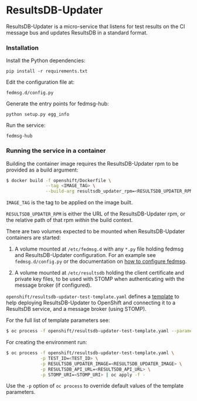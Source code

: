 # ResultsDB-Updater

ResultsDB-Updater is a micro-service that listens for test results on the CI
message bus and updates ResultsDB in a standard format.

### Installation

Install the Python dependencies:

```
pip install -r requirements.txt
```

Edit the configuration file at:

```
fedmsg.d/config.py
```

Generate the entry points for fedmsg-hub:

```
python setup.py egg_info
```

Run the service:

```
fedmsg-hub
```

### Running the service in a container

Building the container image requires the ResultsDB-Updater rpm to be provided
as a build argument:

```bash
$ docker build -f openshift/Dockerfile \
               --tag <IMAGE_TAG> \
               --build-arg resultsdb_updater_rpm=<RESULTSDB_UPDATER_RPM> ./
```

`IMAGE_TAG` is the tag to be applied on the image built.

`RESULTSDB_UPDATER_RPM` is either the URL of the ResultsDB-Updater rpm, or the
relative path of that rpm *within* the build context.

There are two volumes expected to be mounted when ResultsDB-Updater containers
are started:

1. A volume mounted at `/etc/fedmsg.d` with any `*.py` file holding fedmsg and
   ResultsDB-Updater configuration. For an example see `fedmsg.d/config.py` or
   the documentation on [how to configure
   fedmsg](http://www.fedmsg.com/en/latest/configuration/#).

2. A volume mounted at `/etc/resultsdb` holding the client certificate and
   private key files, to be used with STOMP when authenticating with the
   message broker (if configured).

`openshift/resultsdb-updater-test-template.yaml` defines a
[template](https://docs.openshift.org/latest/dev_guide/templates.html) to help
deploying ResultsDB-Updater to OpenShift and connecting it to a ResultsDB
service, and a message broker (using STOMP).

For the full list of template parameters see:

```bash
$ oc process -f openshift/resultsdb-updater-test-template.yaml --parameters
```

For creating the environment run:

```bash
$ oc process -f openshift/resultsdb-updater-test-template.yaml \
             -p TEST_ID=<TEST_ID> \
             -p RESULTSDB_UPDATER_IMAGE=<RESULTSDB_UPDATER_IMAGE> \
             -p RESULTSDB_API_URL=<RESULTSDB_API_URL> \
             -p STOMP_URI=<STOMP_URI> | oc apply -f -
```

Use the `-p` option of `oc process` to override default values of the template
parameters.
